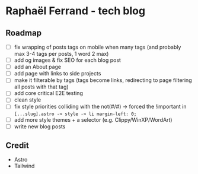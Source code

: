 # Raphaël Ferrand - tech blog

## Roadmap

- [ ] fix wrapping of posts tags on mobile when many tags (and probably max 3-4 tags per posts, 1 word 2 max)
- [ ] add og images & fix SEO for each blog post
- [ ] add an About page
- [ ] add page with links to side projects
- [ ] make it filterable by tags (tags become links, redirecting to page filtering all posts with that tag)
- [ ] add core critical E2E testing
- [ ] clean style
- [ ] fix style priorities colliding with the not(#/#) -> forced the !important in `[...slug].astro -> style -> li margin-left: 0;`
- [ ] add more style themes + a selector (e.g. Clippy/WinXP/WordArt)
- [ ] write new blog posts

## Credit

- Astro
- Tailwind

